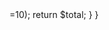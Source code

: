 <?php
class Solution {

    /**
     * @param Integer $num
     * @return Integer
     */
    function addDigits($num) {
        do{
            $num = str_split($num);
            $total = array_sum($num);
            $num = $total;
        }while($total>=10);
        return $total;
    }
}
